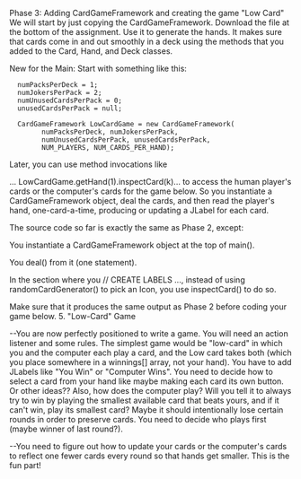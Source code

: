 Phase 3: Adding CardGameFramework and creating the game "Low Card"
We will start by just copying the CardGameFramework. Download the file at the bottom of the assignment.  Use it to generate the hands.   It makes sure that cards come in and out smoothly in a deck using the methods that you added to the Card, Hand, and Deck classes.

New for the Main:
Start with something like this:

      numPacksPerDeck = 1;
      numJokersPerPack = 2;
      numUnusedCardsPerPack = 0;
      unusedCardsPerPack = null;

      CardGameFramework LowCardGame = new CardGameFramework( 
            numPacksPerDeck, numJokersPerPack,  
            numUnusedCardsPerPack, unusedCardsPerPack, 
            NUM_PLAYERS, NUM_CARDS_PER_HAND);
Later, you can use method invocations like

   ...   LowCardGame.getHand(1).inspectCard(k)...
to access the human player's cards or the computer's cards for the game below.  So you instantiate a CardGameFramework object, deal the cards, and then read the player's hand, one-card-a-time, producing or updating a JLabel for each card.

The source code so far is exactly the same as Phase 2, except:

You instantiate a CardGameFramework object at the top of main().

You deal() from it (one statement).

In the section where you // CREATE LABELS ...,  instead of using randomCardGenerator() to pick an Icon, you use inspectCard() to do so.

Make sure that it produces the same output as Phase 2 before coding your game below.
  5. "Low-Card" Game

--You are now perfectly positioned to write a game.  You will need an action listener and some rules.  The simplest game would be "low-card" in which you and the computer each play a card, and the Low card takes both (which you place somewhere in a winnings[] array, not your hand).  You have to add JLabels like "You Win" or "Computer Wins".  You need to decide how to select a card from your hand like maybe making each card its own button. Or other ideas??  Also, how does the computer play?  Will you tell it to always try to win by playing the smallest available card that beats yours, and if it can't win, play its smallest card?  Maybe it should intentionally lose certain rounds in order to preserve cards.  You need to decide who plays first (maybe winner of last round?). 

--You need to figure out how to update your cards or the computer's cards to reflect one fewer cards every round so that hands get smaller.  This is the fun part!